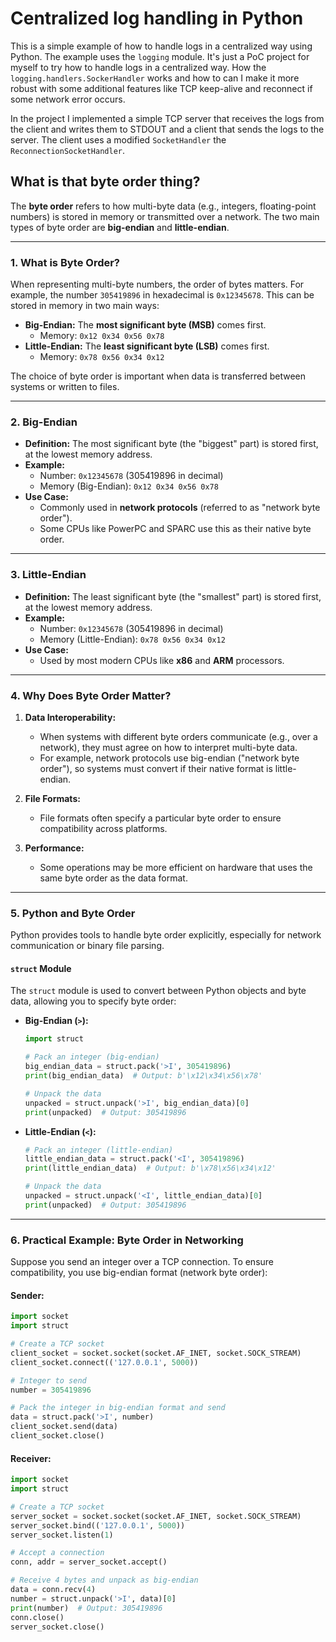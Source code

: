 # Centralized log handling in Python

This is a simple example of how to handle logs in a centralized way using Python. The example uses the `logging` module.
It's just a PoC project for myself to try how to handle logs in a centralized way. How the `logging.handlers.SockerHandler` 
works and how to can I make it more robust with some additional features like TCP keep-alive and reconnect if some network 
error occurs.

In the project I implemented a simple TCP server that receives the logs from the client and writes them to STDOUT and a
client that sends the logs to the server. The client uses a modified `SocketHandler` the `ReconnectionSocketHandler`.

## What is that byte order thing?

The **byte order** refers to how multi-byte data (e.g., integers, floating-point numbers) is stored in memory or 
transmitted over a network. The two main types of byte order are **big-endian** and **little-endian**.

---

### **1. What is Byte Order?**
When representing multi-byte numbers, the order of bytes matters. For example, the number `305419896` in hexadecimal is 
`0x12345678`. This can be stored in memory in two main ways:

- **Big-Endian:** The **most significant byte (MSB)** comes first.
    - Memory: `0x12 0x34 0x56 0x78`
- **Little-Endian:** The **least significant byte (LSB)** comes first.
    - Memory: `0x78 0x56 0x34 0x12`

The choice of byte order is important when data is transferred between systems or written to files.

---

### **2. Big-Endian**
- **Definition:** The most significant byte (the "biggest" part) is stored first, at the lowest memory address.
- **Example:**
    - Number: `0x12345678` (305419896 in decimal)
    - Memory (Big-Endian): `0x12 0x34 0x56 0x78`
- **Use Case:**
    - Commonly used in **network protocols** (referred to as "network byte order").
    - Some CPUs like PowerPC and SPARC use this as their native byte order.

---

### **3. Little-Endian**
- **Definition:** The least significant byte (the "smallest" part) is stored first, at the lowest memory address.
- **Example:**
    - Number: `0x12345678` (305419896 in decimal)
    - Memory (Little-Endian): `0x78 0x56 0x34 0x12`
- **Use Case:**
    - Used by most modern CPUs like **x86** and **ARM** processors.

---

### **4. Why Does Byte Order Matter?**
1. **Data Interoperability:**
    - When systems with different byte orders communicate (e.g., over a network), they must agree on how to interpret 
      multi-byte data.
    - For example, network protocols use big-endian ("network byte order"), so systems must convert if their native 
      format is little-endian.

2. **File Formats:**
    - File formats often specify a particular byte order to ensure compatibility across platforms.

3. **Performance:**
    - Some operations may be more efficient on hardware that uses the same byte order as the data format.

---

### **5. Python and Byte Order**
Python provides tools to handle byte order explicitly, especially for network communication or binary file parsing.

#### **`struct` Module**
The `struct` module is used to convert between Python objects and byte data, allowing you to specify byte order:

- **Big-Endian (`>`):**
  ```python
  import struct

  # Pack an integer (big-endian)
  big_endian_data = struct.pack('>I', 305419896)
  print(big_endian_data)  # Output: b'\x12\x34\x56\x78'

  # Unpack the data
  unpacked = struct.unpack('>I', big_endian_data)[0]
  print(unpacked)  # Output: 305419896
  ```

- **Little-Endian (`<`):**
  ```python
  # Pack an integer (little-endian)
  little_endian_data = struct.pack('<I', 305419896)
  print(little_endian_data)  # Output: b'\x78\x56\x34\x12'

  # Unpack the data
  unpacked = struct.unpack('<I', little_endian_data)[0]
  print(unpacked)  # Output: 305419896
  ```

---

### **6. Practical Example: Byte Order in Networking**
Suppose you send an integer over a TCP connection. To ensure compatibility, you use big-endian format
(network byte order):

#### Sender:
```python
import socket
import struct

# Create a TCP socket
client_socket = socket.socket(socket.AF_INET, socket.SOCK_STREAM)
client_socket.connect(('127.0.0.1', 5000))

# Integer to send
number = 305419896

# Pack the integer in big-endian format and send
data = struct.pack('>I', number)
client_socket.send(data)
client_socket.close()
```

#### Receiver:
```python
import socket
import struct

# Create a TCP socket
server_socket = socket.socket(socket.AF_INET, socket.SOCK_STREAM)
server_socket.bind(('127.0.0.1', 5000))
server_socket.listen(1)

# Accept a connection
conn, addr = server_socket.accept()

# Receive 4 bytes and unpack as big-endian
data = conn.recv(4)
number = struct.unpack('>I', data)[0]
print(number)  # Output: 305419896
conn.close()
server_socket.close()
```
